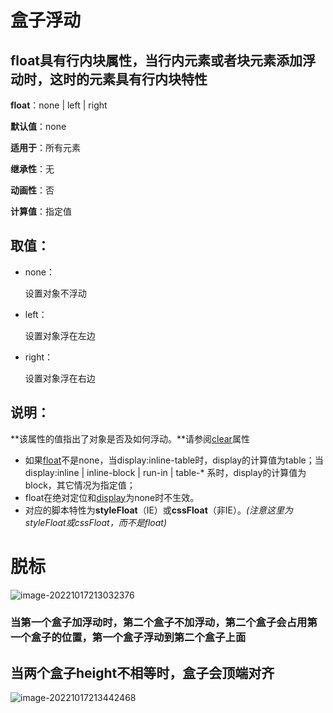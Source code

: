 # 盒子浮动

## float具有行内块属性，当行内元素或者块元素添加浮动时，这时的元素具有行内块特性

**float**：none | left |  right

**默认值**：none

**适用于**：所有元素

**继承性**：无

**动画性**：否

**计算值**：指定值

## 取值：

- none： 

  设置对象不浮动 

- left： 

  设置对象浮在左边 

- right： 

  设置对象浮在右边 

## 说明：

**该属性的值指出了对象是否及如何浮动。**请参阅[clear](clear.htm)属性 

- 如果[float](float.htm)不是none，当display:inline-table时，display的计算值为table；当display:inline  | inline-block | run-in | table-* 系时，display的计算值为block，其它情况为指定值； 
- float在绝对定位和[display](display.htm)为none时不生效。 
- 对应的脚本特性为**styleFloat**（IE）或**cssFloat**（非IE）。*(注意这里为styleFloat或cssFloat，而不是float)* 

# 脱标

![image-20221017213032376](C:\Users\21063\AppData\Roaming\Typora\typora-user-images\image-20221017213032376.png)

### 当第一个盒子加浮动时，第二个盒子不加浮动，第二个盒子会占用第一个盒子的位置，第一个盒子浮动到第二个盒子上面

## 当两个盒子height不相等时，盒子会顶端对齐

![image-20221017213442468](C:\Users\21063\AppData\Roaming\Typora\typora-user-images\image-20221017213442468.png)